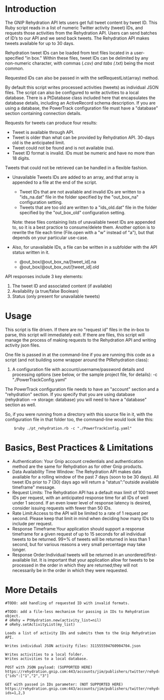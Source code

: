 Introduction
=========

The GNIP Rehydration API lets users get full tweet content by tweet ID.  This Ruby script reads in a list of numeric
Twitter activity (tweet) IDs, and requests those activities from the Rehydration API.   Users can send batches of ID’s
to our API and we send back tweets.  The Rehydration API makes tweets available for up to 30 days.

Rehydration tweet IDs can be loaded from text files located in a user-specified "in box."  Within these files, tweet IDs
can be delimited by any non-numeric character, with commas (*.csv) and tabs (*.txt) being the most common.

Requested IDs can also be passed in with the setRequestList(array) method.

By default this script writes processed activities (tweets) as individual JSON files.  The script can also be 
configured to write activities to a local database.  There is a PtDatabase class included here that encapsulates
the database details, including an ActiveRecord schema description.  If you are using a database, the PowerTrack
configuration file must have a "database" section containing connection details.  

Requests for tweets can produce four results:
+ Tweet is available through API.
+ Tweet is older than what can be provided by Rehydration API.  30-days old is the anticipated limit.
+ Tweet could not be found and is not available (na).
+ Tweet ID format is invalid.  IDs must be numeric and have no more than 18 digits.

Tweets that could not be retrieved can be handled in a flexible fashion.
+ Unavailable Tweets IDs are added to an array, and that array is appended to a file at the end of the script.
     + Tweet IDs that are not available and invalid IDs are written to a "ids_na.dat" file in the folder specified 
	by the "out_box_na" configuration setting.	
     + Tweets that are too old are written to a "ids_old.dat" file in the folder specified 
	by the "out_box_old" configuration setting.

	Note: these files containing lists of unavailable tweet IDs are appended to, so it is a best practice to consume/delete 
	them.  Another option is to rewrite the file each time (File.open with a "w" instead of "a"), but that depends on your
	particular use-case.

+ Also, for unavailable IDs, a file can be written in a subfolder with the API status written in it.
     + @out_box/@out_box_na/[tweet_id].na
     + @out_box/@out_box_out/[tweet_id].old

API responses include 3 key elements:
  1. The tweet ID and associated content (if available)
  2. Availability (a true/false Boolean)
  3. Status (only present for unavailable tweets)



Usage
=====
This script is file driven.  If there are no "request id" files in the in-box to parse, this script will immediately
exit.  If there are files, this script will manage the process of making requests to the Rehydration API and writing
activity json files.

One file is passed in at the command-line if you are running this code as a script (and not building some wrapper
around the PtRehydration class):

1) A configuration file with account/username/password details and processing options (see below, or the sample project
file, for details):  -c "./PowerTrackConfig.yaml"

The PowerTrack configuration file needs to have an "account" section and a "rehydration" section.  If you specify that
you are using database (rehydration --> storage: database) you will need to have a "database" section as well.

So, if you were running from a directory with this source file in it, with the configuration file in that folder too,
the command-line would look like this:

        $ruby ./pt_rehydration.rb -c "./PowerTrackConfig.yaml"


Basics, Best Practices & Limitations
====================================

+ Authentication: Your Gnip account credentials and authentication method are the same for Rehydration as for other Gnip products.
+ Data Availability Time Window: The Rehydration API makes data available for a 
rolling window of the past 7 days (soon to be 30 days). All tweet IDs prior to 7 (30)
days ago will return a "status”:"outside available timeframe" message.
+ Request Limits: The Rehydration API has a default max limit of 100 tweet IDs per 
request, with an anticipated response time for all IDs of well under 1 second.  If an 
even lower level of response latency is desired, consider issuing requests with fewer 
than 50 IDs.
+ Rate Limit:Access to the API will be limited to a rate of 1 request per second. 
Please keep that limit in mind when deciding how many IDs to include per request.
+ Response Timeframe:Your application should support a response timeframe for a 
given request of up to 15 seconds for all individual tweets to be returned.  99+% of 
tweets will be returned in less than 1 second, but for various reasons a very small 
percentage may take longer.
+ Response Order:Individual tweets will be returned in an unordered/first-available 
list. It is important that your application allow for tweets to be processed in the 
order in which they are returned;they will not necessarily be in the order in which 
they were requested.


More Details
===========
    #TODO: add handling of requested ID with invalid formats.  

    #TODO: add a file-less mechanism for passing in IDs to Rehydration object.
    # oRehy = PtHydration.new(activity_list=nil)
    # oRehy.setActivityList(my_list)

    Loads a list of activity IDs and submits them to the Gnip Rehydration API.

    Writes individual JSON activity files: 311555594760904704.json

    Writes activities to a local folder.
    Writes activities to a local database.

    POST with JSON payload: (SUPPORTED HERE)
    https://rehydration.gnip.com:443/accounts/jim/publishers/twitter/rehydration/activities.json
    {"ids":["1","2","3"]

    GET with passed in IDs parameter: (NOT SUPPORTED HERE)
    https://rehydration.gnip.com:443/accounts/jim/publishers/twitter/rehydration/activities.json?ids=1,2,3



